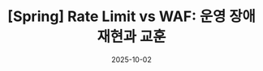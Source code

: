 ---
title: "[Spring] Rate Limit vs WAF: 운영 장애 재현과 교훈"
layout: single
author_profile: true
comments: true
share: true
related: true
date: '2025-10-02'
tags:
    - Spring
    - Rate Limit
    - WAF
    - K6
    - Resilience
category: Resilience
timezone: Asia/Seoul
---
